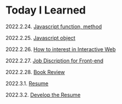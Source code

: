 # Today I Learned

2022.2.24. [Javascript function, method](https://yezzi.tistory.com/28)

2022.2.25. [Javascript object](https://yezzi.tistory.com/28)

2022.2.26. [How to interest in Interactive Web](https://yezzi.tistory.com/29)

2022.2.27. [Job Discription for Front-end](https://yezzi.tistory.com/30)

2022.2.28. [Book Review](https://yezzi.tistory.com/26)

2022.3.1. [Resume](https://catnip-gymnast-270.notion.site/Yeji-Seo-0b2a508a1cbd4cfb94c151b50cec263b)

2022.3.2. [Develop the Resume](https://catnip-gymnast-270.notion.site/Yeji-Seo-0b2a508a1cbd4cfb94c151b50cec263b)
